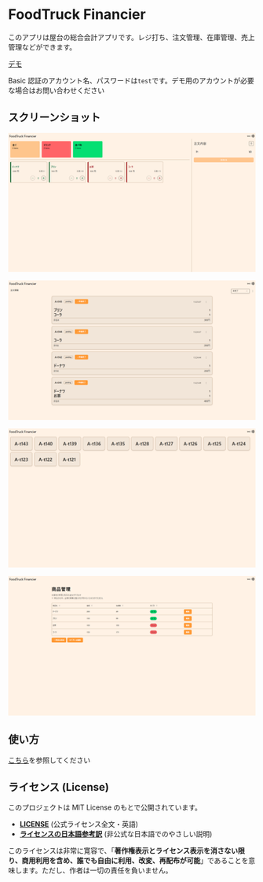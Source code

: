 # FoodTruck Financier

このアプリは屋台の総合会計アプリです。レジ打ち、注文管理、在庫管理、売上管理などができます。

[デモ](https://food-truck-financier-demo.vercel.app/)

Basic 認証のアカウント名、パスワードは`test`です。デモ用のアカウントが必要な場合はお問い合わせください

## スクリーンショット

![レジ画面](./images/register/menu/1.webp)

![注文管理画面](./images/register/orders/1.webp)

![商品受け取り画面](./images/register/recieve/1.webp)

![在庫、商品管理画面](./images/register/stock/1.webp)

## 使い方

[こちら](help/index.md)を参照してください

## ライセンス (License)

このプロジェクトは MIT License のもとで公開されています。

-   **[LICENSE](./LICENSE)** (公式ライセンス全文・英語)
-   **[ライセンスの日本語参考訳](./.github/LICENSE.ja.md)** (非公式な日本語でのやさしい説明)

このライセンスは非常に寛容で、「**著作権表示とライセンス表示を消さない限り、商用利用を含め、誰でも自由に利用、改変、再配布が可能**」であることを意味します。ただし、作者は一切の責任を負いません。
